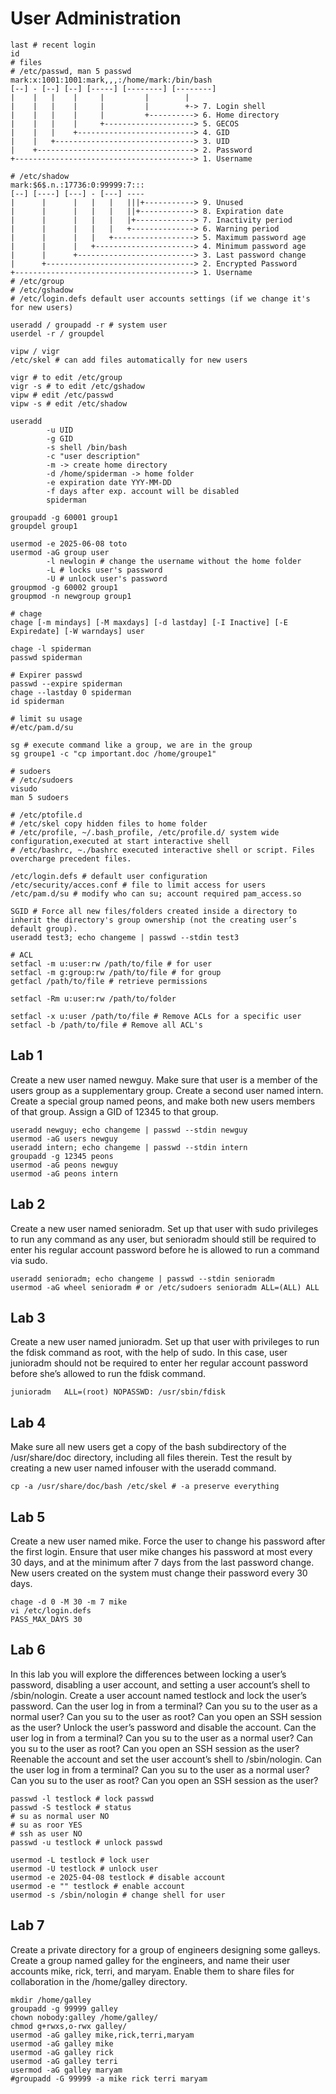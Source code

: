 # User Administration

```shell
last # recent login
id
# files
# /etc/passwd, man 5 passwd
mark:x:1001:1001:mark,,,:/home/mark:/bin/bash
[--] - [--] [--] [-----] [--------] [--------]
|    |   |    |     |         |        |
|    |   |    |     |         |        +-> 7. Login shell
|    |   |    |     |         +----------> 6. Home directory
|    |   |    |     +--------------------> 5. GECOS
|    |   |    +--------------------------> 4. GID
|    |   +-------------------------------> 3. UID
|    +-----------------------------------> 2. Password
+----------------------------------------> 1. Username

# /etc/shadow
mark:$6$.n.:17736:0:99999:7:::
[--] [----] [---] - [---] ----
|      |      |   |   |   |||+-----------> 9. Unused
|      |      |   |   |   ||+------------> 8. Expiration date
|      |      |   |   |   |+-------------> 7. Inactivity period
|      |      |   |   |   +--------------> 6. Warning period
|      |      |   |   +------------------> 5. Maximum password age
|      |      |   +----------------------> 4. Minimum password age
|      |      +--------------------------> 3. Last password change
|      +---------------------------------> 2. Encrypted Password
+----------------------------------------> 1. Username
# /etc/group
# /etc/gshadow
# /etc/login.defs default user accounts settings (if we change it's for new users)

useradd / groupadd -r # system user
userdel -r / groupdel

vipw / vigr
/etc/skel # can add files automatically for new users

vigr # to edit /etc/group
vigr -s # to edit /etc/gshadow
vipw # edit /etc/passwd
vipw -s # edit /etc/shadow

useradd 
        -u UID
        -g GID 
        -s shell /bin/bash
        -c "user description"
        -m -> create home directory
        -d /home/spiderman -> home folder
        -e expiration date YYY-MM-DD
        -f days after exp. account will be disabled
        spiderman

groupadd -g 60001 group1
groupdel group1

usermod -e 2025-06-08 toto
usermod -aG group user
        -l newlogin # change the username without the home folder
        -L # locks user's password
        -U # unlock user's password
groupmod -g 60002 group1
groupmod -n newgroup group1

# chage
chage [-m mindays] [-M maxdays] [-d lastday] [-I Inactive] [-E Expiredate] [-W warndays] user

chage -l spiderman
passwd spiderman

# Expirer passwd
passwd --expire spiderman
chage --lastday 0 spiderman
id spiderman

# limit su usage
#/etc/pam.d/su

sg # execute command like a group, we are in the group
sg groupe1 -c "cp important.doc /home/groupe1"

# sudoers
# /etc/sudoers
visudo
man 5 sudoers

# /etc/ptofile.d
# /etc/skel copy hidden files to home folder
# /etc/profile, ~/.bash_profile, /etc/profile.d/ system wide configuration,executed at start interactive shell
# /etc/bashrc, ~./bashrc executed interactive shell or script. Files overcharge precedent files.

/etc/login.defs # default user configuration
/etc/security/acces.conf # file to limit access for users
/etc/pam.d/su # modify who can su; account required pam_access.so

SGID # Force all new files/folders created inside a directory to inherit the directory's group ownership (not the creating user’s default group).
useradd test3; echo changeme | passwd --stdin test3

# ACL
setfacl -m u:user:rw /path/to/file # for user
setfacl -m g:group:rw /path/to/file # for group
getfacl /path/to/file # retrieve permissions

setfacl -Rm u:user:rw /path/to/folder

setfacl -x u:user /path/to/file # Remove ACLs for a specific user
setfacl -b /path/to/file # Remove all ACL's
```

## Lab 1

Create a new user named newguy. Make sure that user is a member of the users group as a supplementary group. Create a second user named intern. Create a special group named peons, and make both new users members of that group. Assign a GID of 12345 to that group.

```shell
useradd newguy; echo changeme | passwd --stdin newguy
usermod -aG users newguy
useradd intern; echo changeme | passwd --stdin intern
groupadd -g 12345 peons
usermod -aG peons newguy
usermod -aG peons intern
```

## Lab 2

Create a new user named senioradm. Set up that user with sudo privileges to run any command as any user, but senioradm should still be required to enter his regular account password before he is allowed to run a command via sudo.

```shell
useradd senioradm; echo changeme | passwd --stdin senioradm
usermod -aG wheel senioradm # or /etc/sudoers senioradm ALL=(ALL) ALL
```

## Lab 3

Create a new user named junioradm. Set up that user with privileges to run the fdisk command as root, with the help of sudo. In this case, user junioradm should not be required to enter her regular account password before she’s allowed to run the fdisk command.

```shell
junioradm   ALL=(root) NOPASSWD: /usr/sbin/fdisk
```

## Lab 4

Make sure all new users get a copy of the bash subdirectory of the /usr/share/doc directory, including all files therein. Test the result by creating a new user named infouser with the useradd command.

```shell
cp -a /usr/share/doc/bash /etc/skel # -a preserve everything
```

## Lab 5

Create a new user named mike. Force the user to change his password after the first login. Ensure that user mike changes his password at most every 30 days, and at the minimum after 7 days from the last password change. New users created on the system must change their password every 30 days.

```shell
chage -d 0 -M 30 -m 7 mike
vi /etc/login.defs
PASS_MAX_DAYS 30
```

## Lab 6

In this lab you will explore the differences between locking a user’s password, disabling a user account, and setting a user account’s shell to /sbin/nologin.
Create a user account named testlock and lock the user’s password.
Can the user log in from a terminal? Can you su to the user as a normal user? Can you su to the user as root? Can you open an SSH session as the user?
Unlock the user’s password and disable the account.
Can the user log in from a terminal? Can you su to the user as a normal user? Can you su to the user as root? Can you open an SSH session as the user?
Reenable the account and set the user account’s shell to /sbin/nologin.
Can the user log in from a terminal? Can you su to the user as a normal user? Can you su to the user as root? Can you open an SSH session as the user?

```shell
passwd -l testlock # lock passwd
passwd -S testlock # status
# su as normal user NO
# su as roor YES
# ssh as user NO
passwd -u testlock # unlock passwd

usermod -L testlock # lock user
usermod -U testlock # unlock user
usermod -e 2025-04-08 testlock # disable account
usermod -e "" testlock # enable account
usermod -s /sbin/nologin # change shell for user
```

## Lab 7

Create a private directory for a group of engineers designing some galleys. Create a group named galley for the engineers, and name their user accounts mike, rick, terri, and maryam. Enable them to share files for collaboration in the /home/galley directory.

```shell
mkdir /home/galley
groupadd -g 99999 galley
chown nobody:galley /home/galley/
chmod g+rwxs,o-rwx galley/
usermod -aG galley mike,rick,terri,maryam
usermod -aG galley mike
usermod -aG galley rick
usermod -aG galley terri
usermod -aG galley maryam
#groupadd -G 99999 -a mike rick terri maryam
```
